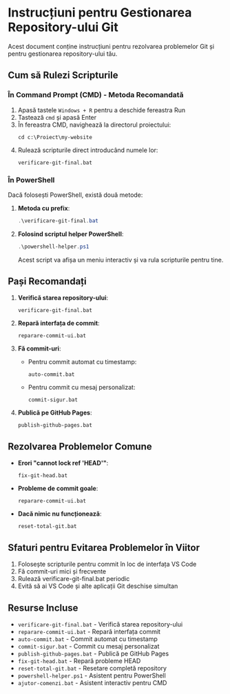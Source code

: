 # Instrucțiuni pentru Gestionarea Repository-ului Git

Acest document conține instrucțiuni pentru rezolvarea problemelor Git și pentru gestionarea repository-ului tău.

## Cum să Rulezi Scripturile

### În Command Prompt (CMD) - Metoda Recomandată

1. Apasă tastele `Windows + R` pentru a deschide fereastra Run
2. Tastează `cmd` și apasă Enter
3. În fereastra CMD, navighează la directorul proiectului:
   ```
   cd c:\Proiect\my-website
   ```
4. Rulează scripturile direct introducând numele lor:
   ```
   verificare-git-final.bat
   ```

### În PowerShell

Dacă folosești PowerShell, există două metode:

1. **Metoda cu prefix**:
   ```powershell
   .\verificare-git-final.bat
   ```

2. **Folosind scriptul helper PowerShell**:
   ```powershell
   .\powershell-helper.ps1
   ```
   Acest script va afișa un meniu interactiv și va rula scripturile pentru tine.

## Pași Recomandați

1. **Verifică starea repository-ului**:
   ```
   verificare-git-final.bat
   ```

2. **Repară interfața de commit**:
   ```
   reparare-commit-ui.bat
   ```

3. **Fă commit-uri**:
   - Pentru commit automat cu timestamp:
     ```
     auto-commit.bat
     ```
   - Pentru commit cu mesaj personalizat:
     ```
     commit-sigur.bat
     ```

4. **Publică pe GitHub Pages**:
   ```
   publish-github-pages.bat
   ```

## Rezolvarea Problemelor Comune

- **Erori "cannot lock ref 'HEAD'"**:
  ```
  fix-git-head.bat
  ```

- **Probleme de commit goale**:
  ```
  reparare-commit-ui.bat
  ```

- **Dacă nimic nu funcționează**:
  ```
  reset-total-git.bat
  ```

## Sfaturi pentru Evitarea Problemelor în Viitor

1. Folosește scripturile pentru commit în loc de interfața VS Code
2. Fă commit-uri mici și frecvente
3. Rulează verificare-git-final.bat periodic
4. Evită să ai VS Code și alte aplicații Git deschise simultan

## Resurse Incluse

- `verificare-git-final.bat` - Verifică starea repository-ului
- `reparare-commit-ui.bat` - Repară interfața commit
- `auto-commit.bat` - Commit automat cu timestamp
- `commit-sigur.bat` - Commit cu mesaj personalizat
- `publish-github-pages.bat` - Publică pe GitHub Pages
- `fix-git-head.bat` - Repară probleme HEAD
- `reset-total-git.bat` - Resetare completă repository
- `powershell-helper.ps1` - Asistent pentru PowerShell
- `ajutor-comenzi.bat` - Asistent interactiv pentru CMD
